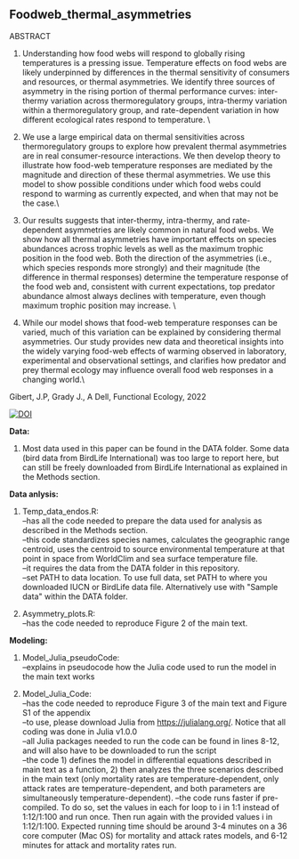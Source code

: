## Foodweb_thermal_asymmetries

ABSTRACT 

1. Understanding how food webs will respond to globally rising temperatures is a pressing issue. Temperature effects on food webs are likely underpinned by differences in the thermal sensitivity of consumers and resources, or thermal asymmetries. We identify three sources of asymmetry in the rising portion of thermal performance curves: inter-thermy variation across thermoregulatory groups, intra-thermy variation within a thermoregulatory group, and rate-dependent variation in how different ecological rates respond to temperature. \

2. We use a large empirical data on thermal sensitivities across thermoregulatory groups to explore how prevalent thermal asymmetries are in real consumer-resource interactions. We then develop theory to illustrate how food-web temperature responses are mediated by the magnitude and direction of these thermal asymmetries. We use this model to show possible conditions under which food webs could respond to warming as currently expected, and when that may not be the case.\

3. Our results suggests that inter-thermy, intra-thermy, and rate-dependent asymmetries are likely common in natural food webs. We show how all thermal asymmetries have important effects on species abundances across trophic levels as well as the maximum trophic position in the food web. Both the direction of the asymmetries (i.e., which species responds more strongly) and their magnitude (the difference in thermal responses) determine the temperature response of the food web and, consistent with current expectations, top predator abundance almost always declines with temperature, even though maximum trophic position may increase. \

4. While our model shows that food-web temperature responses can be varied, much of this variation can be explained by considering thermal asymmetries. Our study provides new data and theoretical insights into the widely varying food-web effects of warming observed in laboratory, experimental and observational settings, and clarifies how predator and prey thermal ecology may influence overall food web responses in a changing world.\

Gibert, J.P, Grady J., A Dell, Functional Ecology, 2022

[![DOI](https://zenodo.org/badge/246418052.svg)](https://zenodo.org/badge/latestdoi/246418052)


**Data:**
1) Most data used in this paper can be found in the DATA folder. Some data (bird data from BirdLife International) was too large to report here, but can still be freely downloaded from BirdLife International as explained in the Methods section. 

**Data anlysis:**
1) Temp_data_endos.R:\
      –has all the code needed to prepare the data used for analysis as described in the Methods section.\
      –this code standardizes species names, calculates the geographic range centroid, uses the centroid to source                   environmental temperature at that point in space from WorldClim and sea surface temperature file.\
      –it requires the data from the DATA folder in this repository.\
      –set PATH to data location. To use full data, set PATH to where you downloaded IUCN or BirdLife data file. Alternatively       use with "Sample data" within the DATA folder.

2) Asymmetry_plots.R:\
      –has the code needed to reproduce Figure 2 of the main text.

**Modeling:**
1) Model_Julia_pseudoCode:\
      –explains in pseudocode how the Julia code used to run the model in the main text works

2) Model_Julia_Code:\
      –has the code needed to reproduce Figure 3 of the main text and Figure S1 of the appendix\
      –to use, please download Julia from https://julialang.org/. Notice that all coding was done in Julia v1.0.0\
      –all Julia packages needed to run the code can be found in lines 8-12, and will also have to be downloaded to run the         script\
      –the code 1) defines the model in differential equations described in main text as a function, 2) then analyzes the           three scenarios described in the main text (only mortality rates are temperature-dependent, only attack rates are             temperature-dependent, and both parameters are simultaneously temperature-dependent). 
      –the code runs faster if pre-compiled. To do so, set the values in each for loop to i in 1:1 instead of 1:12/1:100 and         run once. Then run again with the provided values i in 1:12/1:100. Expected running time should be around 3-4 minutes on       a 36 core computer (Mac OS) for mortality and attack rates models, and 6-12 minutes for attack and mortality rates run.
